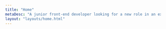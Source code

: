 ```yaml
---
title: "Home"
metaDesc: "A junior front-end developer looking for a new role in an exciting company."
layout: "layouts/home.html"
---
```

